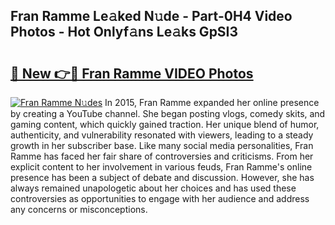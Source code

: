 ## Fran Ramme Le𝚊ked N𝚞de - Part-0H4 Video Photos - Hot Onlyf𝚊ns Le𝚊ks GpSI3

# <h2><a href="http://ab48729.deff.icu/?id=Fran+Ramme">🔗 New 👉🔴 Fran Ramme VIDEO Photos</a></h2>

[![Fran Ramme N𝚞des](https://i.imgur.com/rIISA9y.gif)](http://ab48729.deff.icu/?id=Fran+Ramme)
In 2015, Fran Ramme expanded her online presence by creating a YouTube channel. She began posting vlogs, comedy skits, and gaming content, which quickly gained traction. Her unique blend of humor, authenticity, and vulnerability resonated with viewers, leading to a steady growth in her subscriber base. Like many social media personalities, Fran Ramme has faced her fair share of controversies and criticisms. From her explicit content to her involvement in various feuds, Fran Ramme's online presence has been a subject of debate and discussion. However, she has always remained unapologetic about her choices and has used these controversies as opportunities to engage with her audience and address any concerns or misconceptions.
